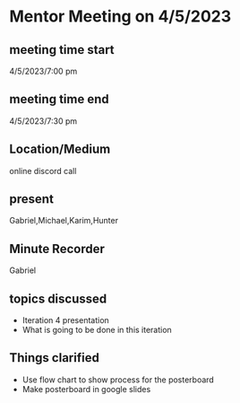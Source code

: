 # Mentor Meeting on 4/5/2023
## meeting time start
4/5/2023/7:00 pm
## meeting time end
4/5/2023/7:30 pm
## Location/Medium
online discord call
## present
Gabriel,Michael,Karim,Hunter
## Minute Recorder
Gabriel
## topics discussed
* Iteration 4 presentation
* What is going to be done in this iteration
## Things clarified
* Use flow chart to show process for the posterboard
* Make posterboard in google slides
